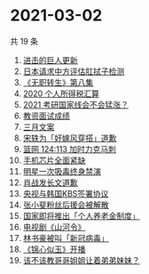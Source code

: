 # 2021-03-02

共 19 条

<!-- BEGIN -->
<!-- 最后更新时间 Tue Mar 02 2021 18:08:29 GMT+0800 (CST) -->
1. [进击的巨人更新](https://www.zhihu.com/search?q=进击的巨人)
1. [日本请求中方评估肛拭子检测](https://www.zhihu.com/search?q=肛拭子)
1. [《无职转生》第八集](https://www.zhihu.com/search?q=无职转生)
1. [2020 个人所得税汇算](https://www.zhihu.com/search?q=个人所得税)
1. [2021 考研国家线会不会猛涨？](https://www.zhihu.com/search?q=考研国家线)
1. [教资面试成绩](https://www.zhihu.com/search?q=教资面试成绩)
1. [三月文案](https://www.zhihu.com/search?q=三月文案)
1. [宋轶为「好嫁风穿搭」道歉](https://www.zhihu.com/search?q=宋轶道歉)
1. [篮网 124:113 加时力克马刺](https://www.zhihu.com/search?q=篮网)
1. [手机芯片全面紧缺](https://www.zhihu.com/search?q=芯片短缺)
1. [明星一次吸毒终身禁演](https://www.zhihu.com/search?q=明星吸毒)
1. [肖战发长文道歉](https://www.zhihu.com/search?q=肖战)
1. [央视与韩国KBS签署协议](https://www.zhihu.com/search?q=限韩令)
1. [张小斐粉丝后援会被解散](https://www.zhihu.com/search?q=张小斐)
1. [国家即将推出「个人养老金制度」](https://www.zhihu.com/search?q=养老金)
1. [电视剧《山河令》](https://www.zhihu.com/search?q=山河令)
1. [林书豪被叫「新冠病毒」](https://www.zhihu.com/search?q=林书豪)
1. [《锦心似玉》开播](https://www.zhihu.com/search?q=锦心似玉)
1. [该不该教哥哥姐姐让着弟弟妹妹？](https://www.zhihu.com/search?q=奇葩说)
<!-- END -->
